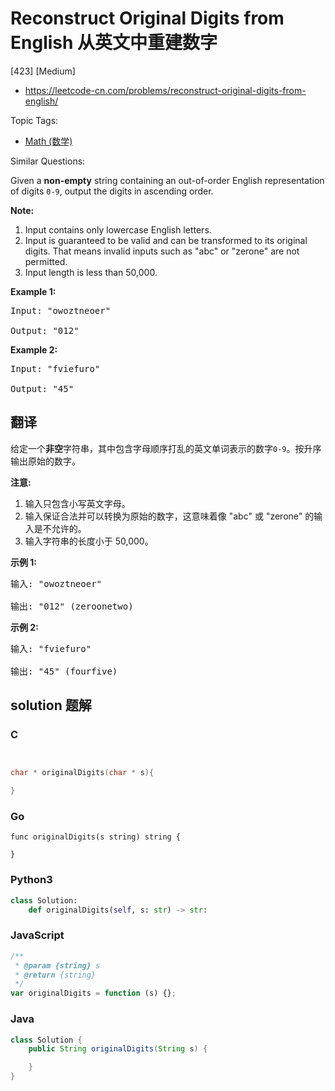# Reconstruct Original Digits from English 从英文中重建数字

[423] [Medium]

- https://leetcode-cn.com/problems/reconstruct-original-digits-from-english/

Topic Tags:

- [Math (数学)](https://leetcode-cn.com/tag/math/)

Similar Questions:

Given a **non-empty** string containing an out-of-order English representation of digits `0-9`, output the digits in ascending order.

**Note:**

1.  Input contains only lowercase English letters.
2.  Input is guaranteed to be valid and can be transformed to its original digits. That means invalid inputs such as "abc" or "zerone" are not permitted.
3.  Input length is less than 50,000.

**Example 1:**

<pre>Input: "owoztneoer"

Output: "012"
</pre>

**Example 2:**

<pre>Input: "fviefuro"

Output: "45"
</pre>

## 翻译

给定一个**非空**字符串，其中包含字母顺序打乱的英文单词表示的数字`0-9`。按升序输出原始的数字。

**注意:**

1.  输入只包含小写英文字母。
2.  输入保证合法并可以转换为原始的数字，这意味着像 "abc" 或 "zerone" 的输入是不允许的。
3.  输入字符串的长度小于 50,000。

**示例 1:**

<pre>输入: "owoztneoer"

输出: "012" (zeroonetwo)
</pre>

**示例 2:**

<pre>输入: "fviefuro"

输出: "45" (fourfive)
</pre>

## solution 题解

### C

```c


char * originalDigits(char * s){

}


```

### Go

```golang
func originalDigits(s string) string {

}
```

### Python3

```python
class Solution:
    def originalDigits(self, s: str) -> str:

```

### JavaScript

```javascript
/**
 * @param {string} s
 * @return {string}
 */
var originalDigits = function (s) {};
```

### Java

```java
class Solution {
    public String originalDigits(String s) {

    }
}
```
